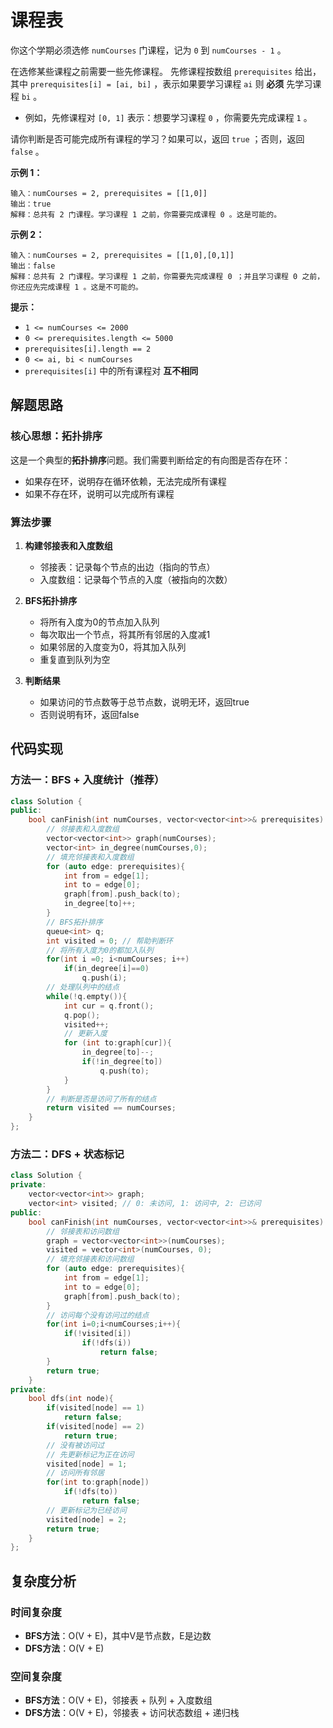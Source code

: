 # 课程表

你这个学期必须选修 `numCourses` 门课程，记为 `0` 到 `numCourses - 1` 。

在选修某些课程之前需要一些先修课程。 先修课程按数组 `prerequisites` 给出，其中 `prerequisites[i] = [ai, bi]` ，表示如果要学习课程 `ai` 则 **必须** 先学习课程 `bi` 。

- 例如，先修课程对 `[0, 1]` 表示：想要学习课程 `0` ，你需要先完成课程 `1` 。

请你判断是否可能完成所有课程的学习？如果可以，返回 `true` ；否则，返回 `false` 。

 

**示例 1：**

```
输入：numCourses = 2, prerequisites = [[1,0]]
输出：true
解释：总共有 2 门课程。学习课程 1 之前，你需要完成课程 0 。这是可能的。
```

**示例 2：**

```
输入：numCourses = 2, prerequisites = [[1,0],[0,1]]
输出：false
解释：总共有 2 门课程。学习课程 1 之前，你需要先完成课程 0 ；并且学习课程 0 之前，你还应先完成课程 1 。这是不可能的。
```

 

**提示：**

- `1 <= numCourses <= 2000`
- `0 <= prerequisites.length <= 5000`
- `prerequisites[i].length == 2`
- `0 <= ai, bi < numCourses`
- `prerequisites[i]` 中的所有课程对 **互不相同**

## 解题思路

### 核心思想：拓扑排序
这是一个典型的**拓扑排序**问题。我们需要判断给定的有向图是否存在环：
- 如果存在环，说明存在循环依赖，无法完成所有课程
- 如果不存在环，说明可以完成所有课程

### 算法步骤
1. **构建邻接表和入度数组**
   - 邻接表：记录每个节点的出边（指向的节点）
   - 入度数组：记录每个节点的入度（被指向的次数）

2. **BFS拓扑排序**
   - 将所有入度为0的节点加入队列
   - 每次取出一个节点，将其所有邻居的入度减1
   - 如果邻居的入度变为0，将其加入队列
   - 重复直到队列为空

3. **判断结果**
   - 如果访问的节点数等于总节点数，说明无环，返回true
   - 否则说明有环，返回false

## 代码实现

### 方法一：BFS + 入度统计（推荐）

```cpp
class Solution {
public:
    bool canFinish(int numCourses, vector<vector<int>>& prerequisites) {
        // 邻接表和入度数组
        vector<vector<int>> graph(numCourses);
        vector<int> in_degree(numCourses,0);
        // 填充邻接表和入度数组
        for (auto edge: prerequisites){
            int from = edge[1];
            int to = edge[0];
            graph[from].push_back(to);
            in_degree[to]++;
        }
        // BFS拓扑排序
        queue<int> q;
        int visited = 0; // 帮助判断环
        // 将所有入度为0的都加入队列
        for(int i =0; i<numCourses; i++)
            if(in_degree[i]==0)
                q.push(i);
        // 处理队列中的结点
        while(!q.empty()){
            int cur = q.front();
            q.pop();
            visited++;
            // 更新入度
            for (int to:graph[cur]){
                in_degree[to]--;
                if(!in_degree[to])
                    q.push(to);
            }
        }
        // 判断是否是访问了所有的结点
        return visited == numCourses;
    }
};
```

### 方法二：DFS + 状态标记

```cpp
class Solution {
private:
    vector<vector<int>> graph;
    vector<int> visited; // 0: 未访问, 1: 访问中, 2: 已访问
public:
    bool canFinish(int numCourses, vector<vector<int>>& prerequisites) {
        // 邻接表和访问数组
        graph = vector<vector<int>>(numCourses);
        visited = vector<int>(numCourses, 0);
        // 填充邻接表和访问数组
        for (auto edge: prerequisites){
            int from = edge[1];
            int to = edge[0];
            graph[from].push_back(to);
        }
        // 访问每个没有访问过的结点
        for(int i=0;i<numCourses;i++){
            if(!visited[i])
                if(!dfs(i))
                    return false;
        }
        return true;
    }
private:
    bool dfs(int node){
        if(visited[node] == 1)
            return false;
        if(visited[node] == 2)
            return true;
        // 没有被访问过
        // 先更新标记为正在访问
        visited[node] = 1;
        // 访问所有邻居
        for(int to:graph[node])
            if(!dfs(to))
                return false;
        // 更新标记为已经访问
        visited[node] = 2;
        return true;
    }
};
```

## 复杂度分析

### 时间复杂度
- **BFS方法**：O(V + E)，其中V是节点数，E是边数
- **DFS方法**：O(V + E)

### 空间复杂度
- **BFS方法**：O(V + E)，邻接表 + 队列 + 入度数组
- **DFS方法**：O(V + E)，邻接表 + 访问状态数组 + 递归栈

